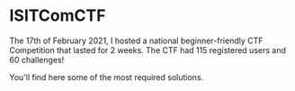 # ISITComCTF
The 17th of February 2021, I hosted a national beginner-friendly CTF Competition that lasted for 2 weeks.
The CTF had 115 registered users and 60 challenges!

You'll find here some of the most required solutions.
